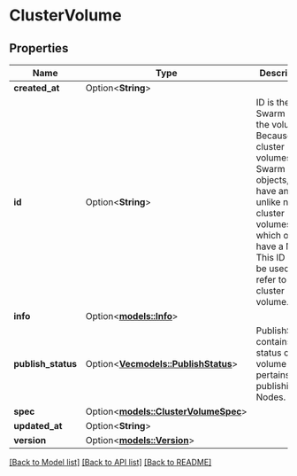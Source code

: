 # ClusterVolume

## Properties

Name | Type | Description | Notes
------------ | ------------- | ------------- | -------------
**created_at** | Option<**String**> |  | [optional]
**id** | Option<**String**> | ID is the Swarm ID of the volume. Because cluster volumes are Swarm objects, they have an ID, unlike non-cluster volumes, which only have a Name. This ID can be used to refer to the cluster volume. | [optional]
**info** | Option<[**models::Info**](Info.md)> |  | [optional]
**publish_status** | Option<[**Vec<models::PublishStatus>**](PublishStatus.md)> | PublishStatus contains the status of the volume as it pertains to its publishing on Nodes. | [optional]
**spec** | Option<[**models::ClusterVolumeSpec**](ClusterVolumeSpec.md)> |  | [optional]
**updated_at** | Option<**String**> |  | [optional]
**version** | Option<[**models::Version**](Version.md)> |  | [optional]

[[Back to Model list]](../README.md#documentation-for-models) [[Back to API list]](../README.md#documentation-for-api-endpoints) [[Back to README]](../README.md)


